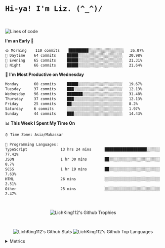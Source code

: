 
# `Hi-ya! I'm Liz. (^_^)/ `

<br>

<!--START_SECTION:waka-->
![Lines of code](https://img.shields.io/badge/From%20Hello%20World%20I%27ve%20Written-4405%20lines%20of%20code-blue)

**I'm an Early 🐤** 

```text
🌞 Morning    110 commits    █████████░░░░░░░░░░░░░░░░   36.07% 
🌆 Daytime    64 commits     █████░░░░░░░░░░░░░░░░░░░░   20.98% 
🌃 Evening    65 commits     █████░░░░░░░░░░░░░░░░░░░░   21.31% 
🌙 Night      66 commits     █████░░░░░░░░░░░░░░░░░░░░   21.64%

```
📅 **I'm Most Productive on Wednesday** 

```text
Monday       60 commits     █████░░░░░░░░░░░░░░░░░░░░   19.67% 
Tuesday      37 commits     ███░░░░░░░░░░░░░░░░░░░░░░   12.13% 
Wednesday    96 commits     ███████░░░░░░░░░░░░░░░░░░   31.48% 
Thursday     37 commits     ███░░░░░░░░░░░░░░░░░░░░░░   12.13% 
Friday       25 commits     ██░░░░░░░░░░░░░░░░░░░░░░░   8.2% 
Saturday     6 commits      ░░░░░░░░░░░░░░░░░░░░░░░░░   1.97% 
Sunday       44 commits     ███░░░░░░░░░░░░░░░░░░░░░░   14.43%

```


📊 **This Week I Spent My Time On** 

```text
⌚︎ Time Zone: Asia/Makassar

💬 Programming Languages: 
TypeScript               13 hrs 24 mins      ███████████████████░░░░░░   77.42% 
JSON                     1 hr 30 mins        ██░░░░░░░░░░░░░░░░░░░░░░░   8.7% 
SCSS                     1 hr 19 mins        ██░░░░░░░░░░░░░░░░░░░░░░░   7.63% 
HTML                     26 mins             ░░░░░░░░░░░░░░░░░░░░░░░░░   2.51% 
Other                    25 mins             ░░░░░░░░░░░░░░░░░░░░░░░░░   2.47%

```


<!--END_SECTION:waka-->

<br>

  <p align="center">
    <img alt="LichKing112's Github Trophies" src="https://github-profile-trophy.vercel.app/?username=LichKing112&theme=onedark" />
  </p>
  
 <br>
 <p align="center">
    <img alt="LichKing112's Github Stats" src="https://github-readme-stats.vercel.app/api?username=lichking112&theme=gotham&show_icons=true" />
    <img alt="LichKing112's Github Top Languages" src="https://github-readme-stats.vercel.app/api/top-langs/?username=lichking112&theme=gotham&layout=compact" />
  </p>


<details>
  <summary>Metrics</summary>
  <br>
  <p align="center">
    <img alt="LichKing112's Github Metrics" src="https://github.com/LichKing112/LichKing112/blob/master/github-metrics.svg" />
  </p>
</details>


